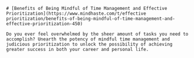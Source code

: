 
    # [Benefits of Being Mindful of Time Management and Effective Prioritization](https://www.mindhaste.com/t/effective prioritization/benefits-of-being-mindful-of-time-management-and-effective-prioritization-450)

    Do you ever feel overwhelmed by the sheer amount of tasks you need to accomplish? Unearth the potency of mindful time management and judicious prioritization to unlock the possibility of achieving greater success in both your career and personal life.
    